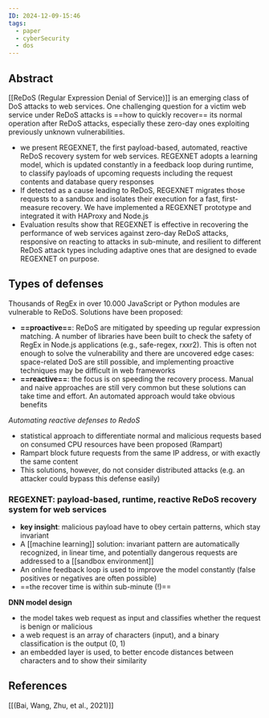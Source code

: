 ```yaml
---
ID: 2024-12-09-15:46
tags:
  - paper
  - cyberSecurity
  - dos
---
```

## Abstract

[[ReDoS (Regular Expression Denial of Service)]] is an emerging class of DoS attacks to web services. One challenging question for a victim web service under ReDoS attacks is ==how to quickly recover== its normal operation after ReDoS attacks, especially these zero-day ones exploiting previously unknown vulnerabilities.
-  we present REGEXNET, the first payload-based, automated, reactive ReDoS recovery system for web services. REGEXNET adopts a learning model, which is updated constantly in a feedback loop during runtime, to classify payloads of upcoming requests including the request contents and database query responses
- If detected as a cause leading to ReDoS, REGEXNET migrates those requests to a sandbox and isolates their execution for a fast, first-measure recovery. We have implemented a REGEXNET prototype and integrated it with HAProxy and Node.js
- Evaluation results show that REGEXNET is effective in recovering the performance of web services against zero-day ReDoS attacks, responsive on reacting to attacks in sub-minute, and resilient to different ReDoS attack types including adaptive ones that are designed to evade REGEXNET on purpose.

## Types of defenses

Thousands of RegEx in over 10.000 JavaScript or Python modules are vulnerable to ReDoS.
Solutions have been proposed:
- **==proactive==**: ReDoS are mitigated by speeding up regular expression matching. A number of libraries have been built to check the safety of RegEx in Node.js applications (e.g., safe-regex, rxxr2). This is often not enough to solve the vulnerability and there are uncovered edge cases: space-related DoS are still possible, and implementing proactive techniques may be difficult in web frameworks
- **==reactive==**: the focus is on speeding the recovery process. Manual and naive approaches are still very common but these solutions can take time and effort. An automated approach would take obvious benefits

*Automating reactive defenses to RedoS*
- statistical approach to differentiate normal and malicious requests based on consumed CPU resources have been proposed (Rampart)
- Rampart block future requests from the same IP address, or with exactly the same content
- This solutions, however, do not consider distributed attacks (e.g. an attacker could bypass this defense easily)

### REGEXNET: payload-based, runtime, reactive ReDoS recovery system for web services
-  **key insight**: malicious payload have to obey certain patterns, which stay invariant
- A [[machine learning]] solution: invariant pattern are automatically recognized, in linear time, and potentially dangerous requests are addressed to a [[sandbox environment]]
- An online feedback loop is used to improve the model constantly (false positives or negatives are often possible)
- ==the recover time is within sub-minute (!)==

**DNN model design**
- the model takes web request as input and classifies whether the request is benign or malicious
- a web request is an array of characters (input), and a binary classification is the output (0, 1)
- an embedded layer is used, to better encode distances between characters and to show their similarity
## References
[[(Bai, Wang, Zhu, et al., 2021)]]